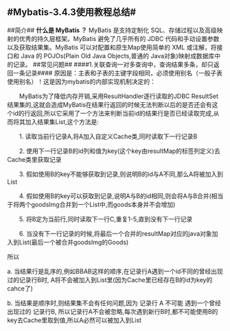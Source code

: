 #Mybatis-3.4.3使用教程总结#
----------
##简介##
**什么是 MyBatis ？**
MyBatis 是支持定制化 SQL、存储过程以及高级映射的优秀的持久层框架。MyBatis 避免了几乎所有的 JDBC 代码和手动设置参数以及获取结果集。MyBatis 可以对配置和原生Map使用简单的 XML 或注解，将接口和 Java 的 POJOs(Plain Old Java Objects,普通的 Java对象)映射成数据库中的记录。
##常见问题##
####1.关联查询一对多查询中，查询结果多条，却只返回一条记录####
原因是：主表和子表的主键字段相同，必须使用别名（一般子表使用别名）！这是因为mybatis的内部实现机制决定的：

　　MyBatis为了降低内存开销,采用ResultHandler逐行读取的JDBC ResultSet结果集的,这就会造成MyBatis在结果行返回的时候无法判断以后的是否还会有这个id的行返回,所以它采用了一个方法来判断当前id的结果行是否已经读取完成,从而将其加入结果集List,这个方法是:

　　1. 读取当前行记录A,将A加入自定义Cache类,同时读取下一行记录B

　　2. 使用下一行记录B的id列和值为key(这个key由resultMap的<id>标签列定义)去Cache类里获取记录

　　3. 假如使用B的key不能够获取到记录,则说明B的id与A不同,那么A将被加入到List

　　4. 假如使用B的key可以获取到记录,说明A与B的id相同,则会将A与B合并(相当于将两个goodsImg合并到一个List中,而goods本身并不会增加)

　　5. 将B定为当前行,同时读取下一行C,重复1-5,直到没有下一行记录

　　6. 当没有下一行记录的时候,将最后一个合并的resultMap对应的java对象加入到List(最后一个被合并goodsImg的Goods)

所以

a. 当结果行是乱序的,例如BBAB这样的顺序,在记录行A遇到一个id不同的曾经出现过的记录行B时, A将不会被加入到List里(因为Cache里已经存在B的id为key的cahce了)

b. 当结果是顺序时,则结果集不会有任何问题,因为 记录行 A 不可能 遇到一个曾经出现过的 记录行B, 所以记录行A不会被忽略,每次遇到新行B时,都不可能使用B的key去Cache里取到值,所以A必然可以被加入到List

